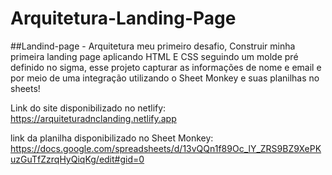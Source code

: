 # Arquitetura-Landing-Page
##Landind-page - Arquitetura meu primeiro desafio, Construir minha primeira landing page aplicando HTML E CSS seguindo um molde pré definido no sigma, esse projeto capturar as informações de nome e email e por meio de uma integração utilizando o Sheet Monkey e suas planilhas no sheets!

Link do site disponibilizado no netlify: https://arquiteturadnclanding.netlify.app

link da planilha disponibilizado no Sheet Monkey: https://docs.google.com/spreadsheets/d/13vQQn1f89Oc_lY_ZRS9BZ9XePKuzGuTfZzrqHyQiqKg/edit#gid=0

